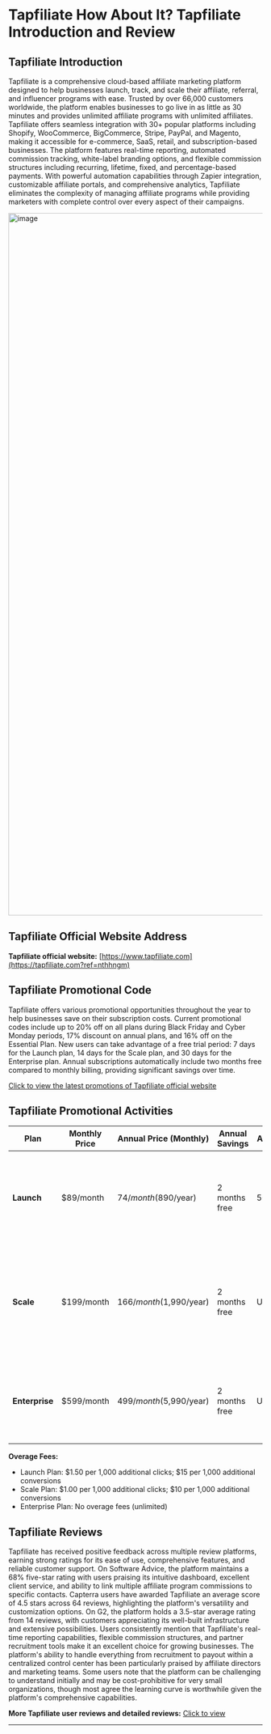 # Tapfiliate How About It? Tapfiliate Introduction and Review

## Tapfiliate Introduction

Tapfiliate is a comprehensive cloud-based affiliate marketing platform designed to help businesses launch, track, and scale their affiliate, referral, and influencer programs with ease. Trusted by over 66,000 customers worldwide, the platform enables businesses to go live in as little as 30 minutes and provides unlimited affiliate programs with unlimited affiliates. Tapfiliate offers seamless integration with 30+ popular platforms including Shopify, WooCommerce, BigCommerce, Stripe, PayPal, and Magento, making it accessible for e-commerce, SaaS, retail, and subscription-based businesses. The platform features real-time reporting, automated commission tracking, white-label branding options, and flexible commission structures including recurring, lifetime, fixed, and percentage-based payments. With powerful automation capabilities through Zapier integration, customizable affiliate portals, and comprehensive analytics, Tapfiliate eliminates the complexity of managing affiliate programs while providing marketers with complete control over every aspect of their campaigns.

<img width="3052" height="1389" alt="image" src="https://github.com/user-attachments/assets/9624a188-4653-4093-8c31-550d09355823" />

## Tapfiliate Official Website Address

**Tapfiliate official website:** [https://www.tapfiliate.com](https://tapfiliate.com?ref=nthhngm)

## Tapfiliate Promotional Code

Tapfiliate offers various promotional opportunities throughout the year to help businesses save on their subscription costs. Current promotional codes include up to 20% off on all plans during Black Friday and Cyber Monday periods, 17% discount on annual plans, and 16% off on the Essential Plan. New users can take advantage of a free trial period: 7 days for the Launch plan, 14 days for the Scale plan, and 30 days for the Enterprise plan. Annual subscriptions automatically include two months free compared to monthly billing, providing significant savings over time.

[Click to view the latest promotions of Tapfiliate official website](https://tapfiliate.com?ref=nthhngm)

## Tapfiliate Promotional Activities

| Plan | Monthly Price | Annual Price (Monthly) | Annual Savings | Affiliates | Clicks/Month | Conversions/Month | Team Members | Key Features | Free Trial | Purchase Link |
|------|--------------|----------------------|----------------|-----------|--------------|-------------------|--------------|--------------|-----------|---------------|
| **Launch** | $89/month | $74/month ($890/year) | 2 months free | 50 | 5,000 | 500 | 1 | 30+ integrations, Real-time reporting, Recurring commissions, Coupon tracking, Bulk actions | 7 days | [Get Launch Plan](https://tapfiliate.com?ref=nthhngm) |
| **Scale** | $199/month | $166/month ($1,990/year) | 2 months free | Unlimited | 100,000 | 10,000 | 5 | All Launch features + Advanced affiliate management, Group commissions, MLM, Automated payouts, Deeplinks | 14 days | [Get Scale Plan](https://tapfiliate.com?ref=nthhngm) |
| **Enterprise** | $599/month | $499/month ($5,990/year) | 2 months free | Unlimited | Unlimited | Unlimited | Unlimited | All Scale features + Full white label, SSO, Dedicated manager, Unlimited tracking | 30 days | [Get Enterprise Plan](https://tapfiliate.com?ref=nthhngm) |

**Overage Fees:**
- Launch Plan: $1.50 per 1,000 additional clicks; $15 per 1,000 additional conversions
- Scale Plan: $1.00 per 1,000 additional clicks; $10 per 1,000 additional conversions
- Enterprise Plan: No overage fees (unlimited)

## Tapfiliate Reviews

Tapfiliate has received positive feedback across multiple review platforms, earning strong ratings for its ease of use, comprehensive features, and reliable customer support. On Software Advice, the platform maintains a 68% five-star rating with users praising its intuitive dashboard, excellent client service, and ability to link multiple affiliate program commissions to specific contacts. Capterra users have awarded Tapfiliate an average score of 4.5 stars across 64 reviews, highlighting the platform's versatility and customization options. On G2, the platform holds a 3.5-star average rating from 14 reviews, with customers appreciating its well-built infrastructure and extensive possibilities. Users consistently mention that Tapfiliate's real-time reporting capabilities, flexible commission structures, and partner recruitment tools make it an excellent choice for growing businesses. The platform's ability to handle everything from recruitment to payout within a centralized control center has been particularly praised by affiliate directors and marketing teams. Some users note that the platform can be challenging to understand initially and may be cost-prohibitive for very small organizations, though most agree the learning curve is worthwhile given the platform's comprehensive capabilities.

**More Tapfiliate user reviews and detailed reviews:** [Click to view](https://tapfiliate.com?ref=nthhngm)

---
